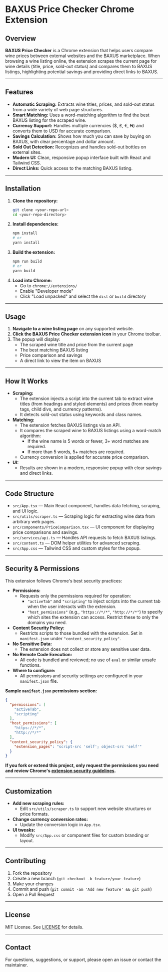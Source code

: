 # BAXUS Price Checker Chrome Extension

## Overview

**BAXUS Price Checker** is a Chrome extension that helps users compare wine prices between external websites and the BAXUS marketplace. When browsing a wine listing online, the extension scrapes the current page for wine details (title, price, sold-out status) and compares them to BAXUS listings, highlighting potential savings and providing direct links to BAXUS.

---

## Features

- **Automatic Scraping:** Extracts wine titles, prices, and sold-out status from a wide variety of web page structures.
- **Smart Matching:** Uses a word-matching algorithm to find the best BAXUS listing for the scraped wine.
- **Currency Support:** Handles multiple currencies ($, £, €, ₦) and converts them to USD for accurate comparison.
- **Savings Calculation:** Shows how much you can save by buying on BAXUS, with clear percentage and dollar amount.
- **Sold Out Detection:** Recognizes and handles sold-out bottles on external sites.
- **Modern UI:** Clean, responsive popup interface built with React and Tailwind CSS.
- **Direct Links:** Quick access to the matching BAXUS listing.

---

## Installation

1. **Clone the repository:**
   ```bash
   git clone <your-repo-url>
   cd <your-repo-directory>
   ```
2. **Install dependencies:**
   ```bash
   npm install
   # or
   yarn install
   ```
3. **Build the extension:**
   ```bash
   npm run build
   # or
   yarn build
   ```
4. **Load into Chrome:**
   - Go to `chrome://extensions/`
   - Enable "Developer mode"
   - Click "Load unpacked" and select the `dist` or `build` directory

---

## Usage

1. **Navigate to a wine listing page** on any supported website.
2. **Click the BAXUS Price Checker extension icon** in your Chrome toolbar.
3. The popup will display:
   - The scraped wine title and price from the current page
   - The best matching BAXUS listing
   - Price comparison and savings
   - A direct link to view the item on BAXUS

---

## How It Works

- **Scraping:**
  - The extension injects a script into the current tab to extract wine titles (from headings and styled elements) and prices (from nearby tags, child divs, and currency patterns).
  - It detects sold-out status using keywords and class names.
- **Matching:**
  - The extension fetches BAXUS listings via an API.
  - It compares the scraped wine to BAXUS listings using a word-match algorithm:
    - If the wine name is 5 words or fewer, 3+ word matches are required.
    - If more than 5 words, 5+ matches are required.
  - Currency conversion is applied for accurate price comparison.
- **UI:**
  - Results are shown in a modern, responsive popup with clear savings and direct links.

---

## Code Structure

- `src/App.tsx` — Main React component, handles data fetching, scraping, and UI logic.
- `src/utils/scraper.ts` — Scraping logic for extracting wine data from arbitrary web pages.
- `src/components/PriceComparison.tsx` — UI component for displaying price comparisons and savings.
- `src/services/api.ts` — Handles API requests to fetch BAXUS listings.
- `src/content.ts` — DOM helper utilities for advanced scraping.
- `src/App.css` — Tailwind CSS and custom styles for the popup.

---

## Security & Permissions

This extension follows Chrome's best security practices:

- **Permissions:**
  - Requests only the permissions required for operation:
    - `"activeTab"` and `"scripting"` to inject scripts into the current tab when the user interacts with the extension.
    - `"host_permissions"` (e.g., `"https://*/*"`, `"http://*/*"`) to specify which sites the extension can access. Restrict these to only the domains you need.
- **Content Security Policy:**
  - Restricts scripts to those bundled with the extension. Set in `manifest.json` under `"content_security_policy"`.
- **No Sensitive Data:**
  - The extension does not collect or store any sensitive user data.
- **No Remote Code Execution:**
  - All code is bundled and reviewed; no use of `eval` or similar unsafe functions.
- **Where to configure:**
  - All permissions and security settings are configured in your `manifest.json` file.

**Sample `manifest.json` permissions section:**
```json
{
  "permissions": [
    "activeTab",
    "scripting"
  ],
  "host_permissions": [
    "https://*/*",
    "http://*/*"
  ],
  "content_security_policy": {
    "extension_pages": "script-src 'self'; object-src 'self'"
  }
}
```

**If you fork or extend this project, only request the permissions you need and review Chrome's [extension security guidelines](https://developer.chrome.com/docs/extensions/mv3/tut_security/).**

---

## Customization

- **Add new scraping rules:**
  - Edit `src/utils/scraper.ts` to support new website structures or price formats.
- **Change currency conversion rates:**
  - Update the conversion logic in `App.tsx`.
- **UI tweaks:**
  - Modify `src/App.css` or component files for custom branding or layout.

---

## Contributing

1. Fork the repository
2. Create a new branch (`git checkout -b feature/your-feature`)
3. Make your changes
4. Commit and push (`git commit -am 'Add new feature' && git push`)
5. Open a Pull Request

---

## License

MIT License. See [LICENSE](LICENSE) for details.

---

## Contact

For questions, suggestions, or support, please open an issue or contact the maintainer.
